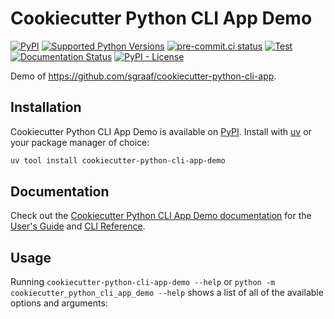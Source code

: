 <!-- start docs-include-index -->

# Cookiecutter Python CLI App Demo

[![PyPI](https://img.shields.io/pypi/v/cookiecutter-python-cli-app-demo)](https://img.shields.io/pypi/v/cookiecutter-python-cli-app-demo)
[![Supported Python Versions](https://img.shields.io/pypi/pyversions/cookiecutter-python-cli-app-demo)](https://pypi.org/project/cookiecutter-python-cli-app-demo/)
[![pre-commit.ci status](https://results.pre-commit.ci/badge/github/sgraaf/cookiecutter-python-cli-app-demo/main.svg)](https://results.pre-commit.ci/latest/github/sgraaf/cookiecutter-python-cli-app-demo/main)
[![Test](https://github.com/sgraaf/cookiecutter-python-cli-app-demo/actions/workflows/test.yml/badge.svg)](https://github.com/sgraaf/cookiecutter-python-cli-app-demo/actions/workflows/test.yml)
[![Documentation Status](https://readthedocs.org/projects/cookiecutter-python-cli-app-demo/badge/?version=latest)](https://cookiecutter-python-cli-app-demo.readthedocs.io/en/latest/?badge=latest)
[![PyPI - License](https://img.shields.io/pypi/l/cookiecutter-python-cli-app-demo)](https://img.shields.io/pypi/l/cookiecutter-python-cli-app-demo)

Demo of https://github.com/sgraaf/cookiecutter-python-cli-app.

<!-- end docs-include-index -->

## Installation

<!-- start docs-include-installation -->

Cookiecutter Python CLI App Demo is available on [PyPI](https://pypi.org/project/cookiecutter-python-cli-app-demo/). Install with [uv](https://docs.astral.sh/uv/) or your package manager of choice:

```sh
uv tool install cookiecutter-python-cli-app-demo
```

<!-- end docs-include-installation -->

## Documentation

Check out the [Cookiecutter Python CLI App Demo documentation](https://cookiecutter-python-cli-app-demo.readthedocs.io/en/stable/) for the [User's Guide](https://cookiecutter-python-cli-app-demo.readthedocs.io/en/stable/usage.html) and [CLI Reference](https://cookiecutter-python-cli-app-demo.readthedocs.io/en/stable/cli.html).

## Usage

<!-- start docs-include-usage -->

Running `cookiecutter-python-cli-app-demo --help` or `python -m cookiecutter_python_cli_app_demo --help` shows a list of all of the available options and arguments:

<!-- [[[cog
import cog
from cookiecutter_python_cli_app_demo import cli
from click.testing import CliRunner
runner = CliRunner()
result = runner.invoke(cli.cli, ["--help"], terminal_width=88)
help = result.output.replace("Usage: cli", "Usage: cookiecutter-python-cli-app-demo")
cog.outl(f"\n```sh\ncookiecutter-python-cli-app-demo --help\n{help.rstrip()}\n```\n")
]]] -->
<!-- [[[end]]] -->

<!-- end docs-include-usage -->

